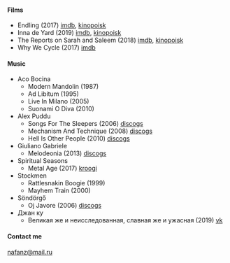 #### Films
* Endling (2017) [imdb](https://www.imdb.com/title/tt6116774), [kinopoisk](https://www.kinopoisk.ru/film/1020269)
* Inna de Yard (2019) [imdb](https://www.imdb.com/title/tt7621830), [kinopoisk](https://www.kinopoisk.ru/film/1245269)
* The Reports on Sarah and Saleem (2018) [imdb](https://www.imdb.com/title/tt7158582), [kinopoisk](https://www.kinopoisk.ru/film/1099321)
* Why We Cycle (2017) [imdb](https://www.imdb.com/title/tt7927666)

#### Music
* Aco Bocina 
    * Modern Mandolin (1987)
    * Ad Libitum (1995)
    * Live In Milano (2005)
    * Suonami O Diva (2010)
* Alex Puddu
    * Songs For The Sleepers (2006) [discogs](https://www.discogs.com/ru/Alex-Puddu-And-The-Butterfly-Collectors-Songs-For-The-Sleepers/release/4707969)
    * Mechanism And Technique (2008) [discogs](https://www.discogs.com/ru/Alex-Puddu-And-The-Butterfly-Collectors-Mechanism-And-Technique/master/806661)
    * Hell Is Other People (2010) [discogs](https://www.discogs.com/ru/Alex-Puddu-Hell-Is-Other-People/release/4106300)
* Giuliano Gabriele 
    * Melodeonia (2013) [discogs](https://www.discogs.com/ru/Giuliano-Gabriele-Melodeonia/release/8500219)
* Spiritual Seasons 
    * Metal Age (2017) [kroogi](http://spiritual-seasons.kroogi.com/ru/download/3284802-Metal-Age.html)    
* Stockmen 
    * Rattlesnakin Boogie (1999)
    * Mayhem Train (2000)
* Söndörgő
    * Oj Javore (2006) [discogs](https://www.discogs.com/ru/S%C3%B6nd%C3%B6rg%C5%91-Oj-Javore/release/11476140)
* Джан ку
    * Великая же и неисследованная, славная же и ужасная (2019) [vk](https://vk.com/wall-4203_3467)

#### Contact me 
nafanz@mail.ru